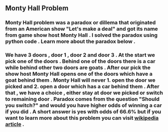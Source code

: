## Monty Hall Problem 
### Monty Hall problem was a paradox or dillema that originated from an American show "Let's make a deal" and got its name from game show host Monty Hall . I solved the paradox using python code . Learn more about the paradox below . 
### We have 3 doors , door 1 , door 2 and door 3 . At the start we pick one of the doors . Behind one of the doors there is a car while behind other two doors are goats . After our pick the show host Monty Hall opens one of the doors which have a goat behind them . Monty Hall will never 1. open the door we picked and 2. open a door which has a car behind them . After that , we have a choice , either stay at door we picked or switch to remaining door . Paradox comes from the question "Should you switch?" and would you have higher odds of winning a car if you did . A short answer is yes with odds of 66.6% but if you want to learn more about this problem you can visit [wikipedia article](https://en.wikipedia.org/wiki/Monty_Hall_problem) .
